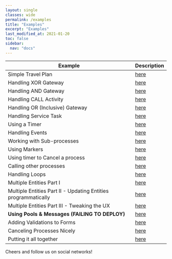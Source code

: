 ```yaml
---
layout: single
classes: wide
permalink: /examples
title: "Examples"
excerpt: "Examples"
last_modified_at: 2021-01-20
toc: false
sidebar:
  nav: "docs"
---
```


| Example                                                        | Description                                                                                  |
|----------------------------------------------------------------|----------------------------------------------------------------------------------------------|
| Simple Travel Plan                                             | [here](https://github.com/AgileKip/akip-travel-example/tree/main/travelTutorialSIMPLE)       |
| Handling XOR Gateway                                           | [here](https://github.com/AgileKip/akip-travel-example/tree/main/travelTutorialXOR)          |
| Handling AND Gateway                                           | [here](https://github.com/AgileKip/akip-travel-example/tree/main/travelTutorialAND)          |
| Handling CALL Activity                                         | [here](https://github.com/AgileKip/akip-travel-example/tree/main/travelTutorialCALL)         |
| Handling OR (Inclusive) Gateway                                | [here](https://github.com/AgileKip/akip-travel-example/tree/main/travelTutorialOR)           |
| Handling Service Task                                          | [here](https://github.com/AgileKip/akip-travel-example/tree/main/travelTutorialSRV)          |                                                 |
| Using a Timer                                                  | [here](https://github.com/AgileKip/akip-travel-example/tree/main/travelTutorialTIMER)        |                                                          |
| Handling Events                                                | [here](https://github.com/AgileKip/akip-travel-example/tree/main/travelTutorialEMSG)         |
| Working with Sub-processes                                     | [here](https://github.com/AgileKip/akip-travel-example/tree/main/travelTutorialSUB)          |
| Using Markers                                                  | [here](https://github.com/AgileKip/akip-travel-example/tree/main/travelTutorialMKR)          |
| Using timer to Cancel a process                                | [here](https://github.com/AgileKip/akip-travel-example/tree/main/travelTutorialCANCEL)       |
| Calling other processes                                        | [here](https://github.com/AgileKip/akip-travel-example/tree/main/travelTutorialSUB)          |
| Handling Loops                                                 | [here](https://github.com/AgileKip/akip-travel-example/tree/main/travelTutorialLOOP)         |
| Multiple Entities Part I                                       | [here](https://github.com/AgileKip/akip-travel-example/tree/main/travelTutorialENTITIES)     |
| Multiple Entities Part II - Updating Entities programmatically | [here](https://github.com/AgileKip/akip-travel-example/tree/main/travelTutorialENTITIES2)    |
| Multiple Entities Part III - Tweaking the UX                   | [here](https://github.com/AgileKip/akip-travel-example/tree/main/travelTutorialENTITIES3)    |
| **Using Pools & Messages **(FAILING TO DEPLOY)****             | [here](https://github.com/AgileKip/akip-travel-example/tree/main/travelTutorialPOOL)         |
| Adding Validations to Forms                                    | [here](https://github.com/AgileKip/akip-travel-example/tree/main/travelTutorialVAL)          |
| Canceling Processes Nicely                                     | [here](https://github.com/AgileKip/akip-travel-example/tree/main/travelTutorialTIMER2CANCEL) |
| Putting it all together                                        | [here](https://github.com/AgileKip/akip-travel-example/tree/main/travelTutorialCOMPLETE)     |

Cheers and follow us on social networks!
